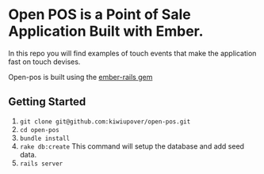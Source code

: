 # Open POS is a Point of Sale Application Built with Ember.

In this repo you will find examples of touch events that make the application fast on touch devises.

Open-pos is built using the [ember-rails gem](https://github.com/emberjs/ember-rails)

## Getting Started

1. ``` git clone git@github.com:kiwiupover/open-pos.git ```
2. ``` cd open-pos ```
2. ``` bundle install ```
3. ``` rake db:create ``` This command will setup the database and add seed data.
4. ``` rails server ```

